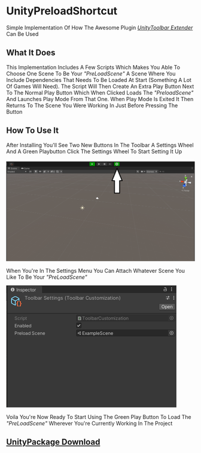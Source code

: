 # UnityPreloadShortcut
Simple Implementation Of How The Awesome Plugin [*UnityToolbar Extender*](https://github.com/marijnz/unity-toolbar-extender)
Can Be Used

## What It Does
This Implementation Includes A Few Scripts Which Makes You Able To Choose One Scene To Be Your *"PreLoadScene"*
A Scene Where You Include Dependencies That Needs To Be Loaded At Start (Something A Lot Of Games Will Need). 
The Script Will Then Create An Extra Play Button Next To The Normal Play Button Which When Clicked Loads The 
*"PreloadScene"* And Launches Play Mode From That One. When Play Mode Is Exited It Then Returns To The Scene You Were Working 
In Just Before Pressing The Button 

## How To Use It
After Installing You'll See Two New Buttons In The Toolbar A Settings Wheel And A Green Playbutton Click The Settings Wheel To Start Setting It Up

![Image Of Finding Settings](ExamplePictures/FindSettings.png)

When You're In The Settings Menu You Can Attach Whatever Scene You Like To Be Your *"PreLoadScene"*

![Image Of Setting Up PreLoadScene](ExamplePictures/SetupScene.png)

Voila You're Now Ready To Start Using The Green Play Button To Load The *"PreLoadScene"* Wherever You're Currently Working In The Project

## [UnityPackage Download](https://github.com/Jackoberto/UnityPreloadShortcut/blob/main/PreLoadSceneShortCut.unitypackage?raw=true)
